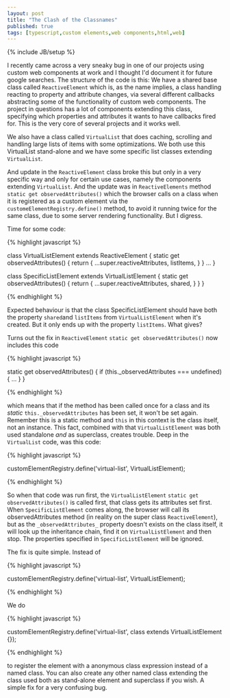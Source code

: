 ```yaml
---
layout: post
title: "The Clash of the Classnames"
published: true
tags: [typescript,custom elements,web components,html,web]
---
```

{% include JB/setup %}

I recently came across a very sneaky bug in one of our projects using custom web components at work and I thought I'd document it for future google searches. The structure of the code is this: We have a shared base class called `ReactiveElement` which is, as the name implies, a class handling reacting to property and attribute changes, via several different callbacks abstracting some of the functionality of custom web components. The project in questions has a lot of components extending this class, specifying which properties and attributes it wants to have callbacks fired for. This is the very core of several projects and it works well. 

We also have a class called `VirtualList` that does caching, scrolling and handling large lists of items with some optimizations. We both use this VirtualList stand-alone and we have some specific list classes extending ``VirtualList``. 

And update in the `ReactiveElement` class broke this but only in a very specific way and only for certain use cases, namely the components extending `VirtualList`. And the update was in `ReactiveElements` method `static get observedAttributes()` which the browser calls on a class when it is registered as a custom element via the `customeElementRegistry.define()` method, to avoid it running twice for the same class, due to some server rendering functionality. But I digress. 

Time for some code:

{% highlight javascript %}

class VirtualListElement extends ReactiveElement {
  static get observedAttributes() {
    return {
      ...super.reactiveAttributes,
      listItems,
    }
  }
  ...
}

class SpecificListElement extends VirtualListElement {
    static get observedAttributes() {
    return {
      ...super.reactiveAttributes,
      shared,
    }
  }
}

{% endhighlight %}

Expected behaviour is that the class SpecificListElement should have both the property `shared`and `listItems` from `VirtualListElement` when it's created. But it only ends up with the property `listItems`. What gives?

Turns out the fix in `ReactiveElement` `static get observedAttributes()` now includes this code

{% highlight javascript %}

static get observedAttributes() {
    if (this._observedAttributes === undefined) {
    ...
    }
}

{% endhighlight %}

which means that if the method has been called once for a class and its _static_ `this._observedAttributes` has been set, it won't be set again. Remember this is a static method and `this` in this context is the class itself, not an instance. This fact, combined with that `VirtualListElement` was both used standalone _and_ as superclass, creates trouble. Deep in the `VirtualList` code, was this code:

{% highlight javascript %}

customElementRegistry.define('virtual-list', VirtualListElement);

{% endhighlight %}
  
So when that code was run first, the `VirtualListElement` `static get observedAttributes()` is called first, that class gets its attributes set first. When `SpecificListElement` comes along, the browser will call its observedAttributes method (in reality on the super class `ReactiveElement`), but as the `_observedAttributes_` property doesn't exists on the class itself, it will look up the inheritance chain, find it on  `VirtualListElement` and then stop. The properties specified in `SpecificListElement` will be ignored. 

The fix is quite simple. Instead of 

{% highlight javascript %}

customElementRegistry.define('virtual-list', VirtualListElement);

{% endhighlight %}

We do

{% highlight javascript %}

customElementRegistry.define('virtual-list', class extends VirtualListElement {});

{% endhighlight %}

to register the element with a anonymous class expression instead of a named class. You can also create any other named class extending the class used both as stand-alone element and superclass if you wish. A simple fix for a very confusing bug. 
